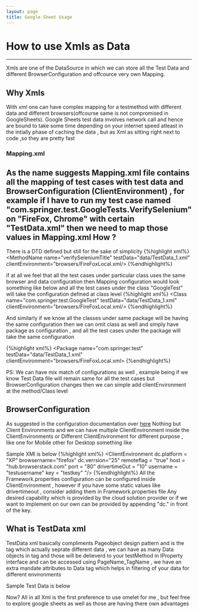 ```yaml
---
layout: page
title: Google Sheet Usage
---
```

# How to use Xmls as Data
------------

Xmls are one of the DataSource in which we can store all the Test Data and different BrowserConfiguration and offcource very own Mapping.

## Why Xmls
With xml one can have complex mapping for a testmethod with different data and different browsers(offcourse same is not compromised in GoogleSheets).
Google Sheets test data involves network call and hence are bound to take some time depending on your internet speed atleast in the  intially phase of caching the data , but as Xml as sitting right next to code ,so they are pretty fast 

### Mapping.xml 
As the name suggests **Mapping.xml** file contains all the mapping of test cases with test data and BrowserConfiguration (ClientEnvironment) , for example
if I have to run my test case named "com.springer.test.GoogleTests.VerifySelenium" on **"FireFox, Chrome"** with certain **"TestData.xml"** then we need to map those values in Mapping.xml 
How ?
-----
There is a DTD defined but still for the sake of simplicity 
{%highlight xml%}
<Mapping>
	<Package name="com.springer.test">
		<Class name="com.springer.test.GoogleTest">
			 <MethodName name="verifySeleniumTitle" testData="data/TestData_1.xml" clientEnvironment="browsers/FireFoxLocal.xml/>
		</Class>
	</Package>
</Mapping>
{%endhighlight%}

if at all we feel that all the test cases under particular class uses the same browser and data configuration then Mapping configuration would look something like below and all the test cases under the class "GoogleTest" will take the configuration defined at class level
{%highlight xml%}
<Mapping>
    <Package name="com.springer.test">
	<Class name="com.springer.test.GoogleTest" testData="data/TestData_1.xml" clientEnvironment="browsers/FireFoxLocal.xml/>
	</Package>
</Mapping>
{%endhighlight%}

And similarly if we know all the classes under same package will be having the same configuration then we can omit class as well and simply have package as configuration , and all the test cases under the package will take the same configuration

{%highlight xml%}
<Mapping>
    <Package name="com.springer.test"  testData="data/TestData_1.xml" clientEnvironment="browsers/FireFoxLocal.xml>
	</Package>
</Mapping>
{%endhighlight%}

PS: We can have mix match of configurations as well , example being if we know Test Data file will remain same for all the test cases but BrowserConfiguration changes then we can simple add clientEnvironment at the method/Class level 

## BrowserConfiguration 

As suggested in the configuration documentation over [here]()
Nothing but Client Environments and we can have multiple ClientEnvironment inside the ClientEnvironments or Different ClientEnvironment for different purpose , like one for Mobile other for Desktop something like 

Sample XMl is below 
{%highlight xml%}
<ClientEnvironments>
        <ClientEnvironment
     	dc.platform = "XP"
        browsername="firefox"
        dc.verrsion="25"
    	remoteflag = "true"
    	host = "hub.browserstack.com"
        port = "80"
    	drivertimeOut = "10"
    	username = "testusername"
    	key = "testkey"
    	"/>
</ClientEnvironments>
{%endhighlight%}
All the Framework.properties configuration can be configured inside ClientEnvironment , however if you have some static values like drivertimeout , consider adding them in Framework.properties file 
Any desired capability which is provided by the cloud solution provider or if we want to implement on our own can be provided by appending "dc." in front of the key.



## What is TestData xml

TestData xml basically compliments Pageobject design pattern and <Data> is the tag which actually seprate different data , we can have as many Data objects in <Data> tag and those will be delieverd to your testMethod in IProperty interface and can be accessed using PageName_TagName , we have an extra mandate attributes to Data tag which helps in filtering of your data for different environments 

Sample Test Data is below


Now?
All in all Xml is the first preference to use omelet for me , but feel free to explore google sheets as well as those are having there own advantages
